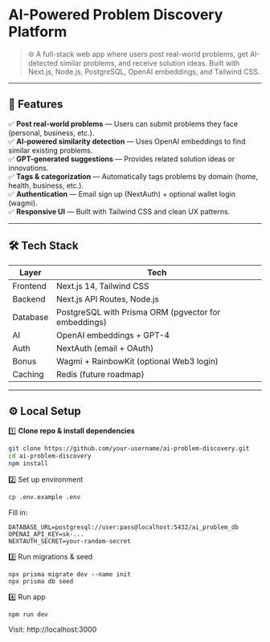 # AI-Powered Problem Discovery Platform

> 🌐 A full-stack web app where users post real-world problems, get AI-detected similar problems, and receive solution ideas. Built with Next.js, Node.js, PostgreSQL, OpenAI embeddings, and Tailwind CSS.

---

## 🚀 Features

✅ **Post real-world problems** — Users can submit problems they face (personal, business, etc.).  
✅ **AI-powered similarity detection** — Uses OpenAI embeddings to find similar existing problems.  
✅ **GPT-generated suggestions** — Provides related solution ideas or innovations.  
✅ **Tags & categorization** — Automatically tags problems by domain (home, health, business, etc.).  
✅ **Authentication** — Email sign up (NextAuth) + optional wallet login (wagmi).  
✅ **Responsive UI** — Built with Tailwind CSS and clean UX patterns.

---

## 🛠️ Tech Stack

| Layer         | Tech                                       |
|---------------|--------------------------------------------|
| Frontend      | Next.js 14, Tailwind CSS                   |
| Backend       | Next.js API Routes, Node.js                |
| Database      | PostgreSQL with Prisma ORM (pgvector for embeddings) |
| AI            | OpenAI embeddings + GPT-4                  |
| Auth          | NextAuth (email + OAuth)                  |
| Bonus         | Wagmi + RainbowKit (optional Web3 login)  |
| Caching       | Redis (future roadmap)                    |

---

## ⚙️ Local Setup

1️⃣ **Clone repo & install dependencies**
```bash
git clone https://github.com/your-username/ai-problem-discovery.git
cd ai-problem-discovery
npm install
```

2️⃣ Set up environment
```bash
cp .env.example .env
```

Fill in:
```
DATABASE_URL=postgresql://user:pass@localhost:5432/ai_problem_db
OPENAI_API_KEY=sk-...
NEXTAUTH_SECRET=your-random-secret
```

3️⃣ Run migrations & seed
```
npx prisma migrate dev --name init
npx prisma db seed
```

4️⃣ Run app
```
npm run dev
```

Visit: http://localhost:3000